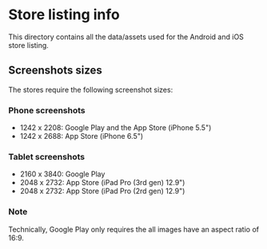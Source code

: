 # Store listing info

This directory contains all the data/assets used for the Android and iOS store listing.

## Screenshots sizes

The stores require the following screenshot sizes:

### Phone screenshots

- 1242 x 2208: Google Play and the App Store (iPhone 5.5")
- 1242 x 2688: App Store (iPhone 6.5")

### Tablet screenshots

- 2160 x 3840: Google Play
- 2048 x 2732: App Store (iPad Pro (3rd gen) 12.9")
- 2048 x 2732: App Store (iPad Pro (2rd gen) 12.9")

### Note

Technically, Google Play only requires the all images have an aspect ratio of 16:9.
